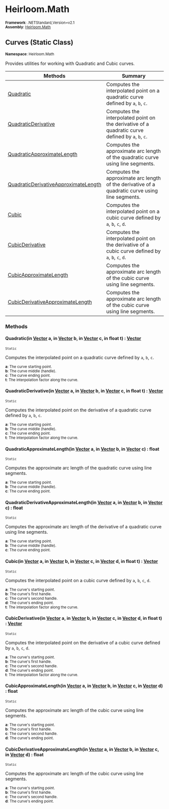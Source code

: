 # Heirloom.Math

<small>**Framework**: .NETStandard,Version=v2.1</small>  
<small>**Assembly**: [Heirloom.Math](../Heirloom.Math/Heirloom.Math.md)</small>  

## Curves (Static Class)
<small>**Namespace**: Heirloom.Math</sub></small>  

Provides utilities for working with Quadratic and Cubic curves.

| Methods | Summary |
|---------|---------|
| [Quadratic](#QUA26890E67) | Computes the interpolated point on a quadratic curve defined by `a`, `b`, `c`. |
| [QuadraticDerivative](#QUA752123C) | Computes the interpolated point on the derivative of a quadratic curve defined by `a`, `b`, `c`. |
| [QuadraticApproximateLength](#QUA7C69076B) | Computes the approximate arc length of the quadratic curve using line segments. |
| [QuadraticDerivativeApproximateLength](#QUACE96FD14) | Computes the approximate arc length of the derivative of a quadratic curve using line segments. |
| [Cubic](#CUB236F6845) | Computes the interpolated point on a cubic curve defined by `a`, `b`, `c`, `d`. |
| [CubicDerivative](#CUB8C9CA66E) | Computes the interpolated point on the derivative of a cubic curve defined by `a`, `b`, `c`, `d`. |
| [CubicApproximateLength](#CUB7333FA1D) | Computes the approximate arc length of the cubic curve using line segments. |
| [CubicDerivativeApproximateLength](#CUBB892D932) | Computes the approximate arc length of the cubic curve using line segments. |

### Methods

#### <a name="QUA26890E67"></a>Quadratic(in [Vector](Heirloom.Math.Vector.md) a, in [Vector](Heirloom.Math.Vector.md) b, in [Vector](Heirloom.Math.Vector.md) c, in float t) : [Vector](Heirloom.Math.Vector.md)

<small>`Static`</small>

Computes the interpolated point on a quadratic curve defined by `a`, `b`, `c`.

<small>**a**: <param name="a">The curve starting point.</param>  
</small>
<small>**b**: <param name="b">The curve middle (handle).</param>  
</small>
<small>**c**: <param name="c">The curve ending point.</param>  
</small>
<small>**t**: <param name="t">The interpolation factor along the curve.</param>  
</small>

#### <a name="QUA752123C"></a>QuadraticDerivative(in [Vector](Heirloom.Math.Vector.md) a, in [Vector](Heirloom.Math.Vector.md) b, in [Vector](Heirloom.Math.Vector.md) c, in float t) : [Vector](Heirloom.Math.Vector.md)

<small>`Static`</small>

Computes the interpolated point on the derivative of a quadratic curve defined by `a`, `b`, `c`.

<small>**a**: <param name="a">The curve starting point.</param>  
</small>
<small>**b**: <param name="b">The curve middle (handle).</param>  
</small>
<small>**c**: <param name="c">The curve ending point.</param>  
</small>
<small>**t**: <param name="t">The interpolation factor along the curve.</param>  
</small>

#### <a name="QUA7C69076B"></a>QuadraticApproximateLength(in [Vector](Heirloom.Math.Vector.md) a, in [Vector](Heirloom.Math.Vector.md) b, in [Vector](Heirloom.Math.Vector.md) c) : float

<small>`Static`</small>

Computes the approximate arc length of the quadratic curve using line segments.

<small>**a**: <param name="a">The curve starting point.</param>  
</small>
<small>**b**: <param name="b">The curve middle (handle).</param>  
</small>
<small>**c**: <param name="c">The curve ending point.</param>  
</small>

#### <a name="QUACE96FD14"></a>QuadraticDerivativeApproximateLength(in [Vector](Heirloom.Math.Vector.md) a, in [Vector](Heirloom.Math.Vector.md) b, in [Vector](Heirloom.Math.Vector.md) c) : float

<small>`Static`</small>

Computes the approximate arc length of the derivative of a quadratic curve using line segments.

<small>**a**: <param name="a">The curve starting point.</param>  
</small>
<small>**b**: <param name="b">The curve middle (handle).</param>  
</small>
<small>**c**: <param name="c">The curve ending point.</param>  
</small>

#### <a name="CUB236F6845"></a>Cubic(in [Vector](Heirloom.Math.Vector.md) a, in [Vector](Heirloom.Math.Vector.md) b, in [Vector](Heirloom.Math.Vector.md) c, in [Vector](Heirloom.Math.Vector.md) d, in float t) : [Vector](Heirloom.Math.Vector.md)

<small>`Static`</small>

Computes the interpolated point on a cubic curve defined by `a`, `b`, `c`, `d`.

<small>**a**: <param name="a">The curve's starting point.</param>  
</small>
<small>**b**: <param name="b">The curve's first handle.</param>  
</small>
<small>**c**: <param name="c">The curve's second handle.</param>  
</small>
<small>**d**: <param name="d">The curve's ending point.</param>  
</small>
<small>**t**: <param name="t">The interpolation factor along the curve.</param>  
</small>

#### <a name="CUB8C9CA66E"></a>CubicDerivative(in [Vector](Heirloom.Math.Vector.md) a, in [Vector](Heirloom.Math.Vector.md) b, in [Vector](Heirloom.Math.Vector.md) c, in [Vector](Heirloom.Math.Vector.md) d, in float t) : [Vector](Heirloom.Math.Vector.md)

<small>`Static`</small>

Computes the interpolated point on the derivative of a cubic curve defined by `a`, `b`, `c`, `d`.

<small>**a**: <param name="a">The curve's starting point.</param>  
</small>
<small>**b**: <param name="b">The curve's first handle.</param>  
</small>
<small>**c**: <param name="c">The curve's second handle.</param>  
</small>
<small>**d**: <param name="d">The curve's ending point.</param>  
</small>
<small>**t**: <param name="t">The interpolation factor along the curve.</param>  
</small>

#### <a name="CUB7333FA1D"></a>CubicApproximateLength(in [Vector](Heirloom.Math.Vector.md) a, in [Vector](Heirloom.Math.Vector.md) b, in [Vector](Heirloom.Math.Vector.md) c, in [Vector](Heirloom.Math.Vector.md) d) : float

<small>`Static`</small>

Computes the approximate arc length of the cubic curve using line segments.

<small>**a**: <param name="a">The curve's starting point.</param>  
</small>
<small>**b**: <param name="b">The curve's first handle.</param>  
</small>
<small>**c**: <param name="c">The curve's second handle.</param>  
</small>
<small>**d**: <param name="d">The curve's ending point.</param>  
</small>

#### <a name="CUBB892D932"></a>CubicDerivativeApproximateLength(in [Vector](Heirloom.Math.Vector.md) a, in [Vector](Heirloom.Math.Vector.md) b, in [Vector](Heirloom.Math.Vector.md) c, in [Vector](Heirloom.Math.Vector.md) d) : float

<small>`Static`</small>

Computes the approximate arc length of the cubic curve using line segments.

<small>**a**: <param name="a">The curve's starting point.</param>  
</small>
<small>**b**: <param name="b">The curve's first handle.</param>  
</small>
<small>**c**: <param name="c">The curve's second handle.</param>  
</small>
<small>**d**: <param name="d">The curve's ending point.</param>  
</small>

